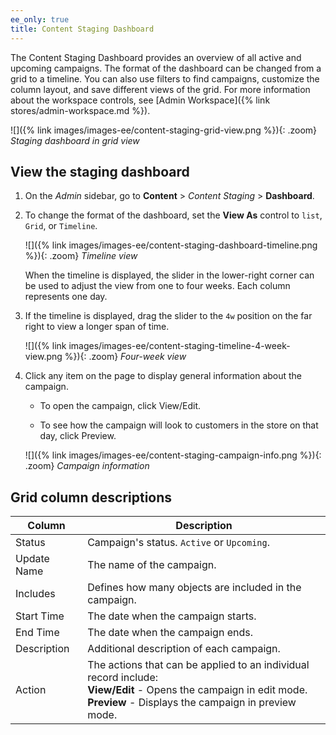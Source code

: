 ```yaml
---
ee_only: true
title: Content Staging Dashboard
---
```


The Content Staging Dashboard provides an overview of all active and upcoming campaigns. The format of the dashboard can be changed from a grid to a timeline. You can also use filters to find campaigns, customize the column layout, and save different views of the grid. For more information about the workspace controls, see [Admin Workspace]({% link stores/admin-workspace.md %}).

![]({% link images/images-ee/content-staging-grid-view.png %}){: .zoom}
_Staging dashboard in grid view_

## View the staging dashboard

1. On the _Admin_ sidebar, go to  **Content** > _Content Staging_ > **Dashboard**.

1. To change the format of the dashboard, set the **View As** control to `list`, `Grid`, or `Timeline`.

   ![]({% link images/images-ee/content-staging-dashboard-timeline.png %}){: .zoom}
   _Timeline view_

   When the timeline is displayed, the slider in the lower-right corner can be used to adjust the view from one to four weeks. Each column represents one day.

1. If the timeline is displayed, drag the slider to the `4w` position on the far right to view a longer span of time.

   ![]({% link images/images-ee/content-staging-timeline-4-week-view.png %}){: .zoom}
   _Four-week view_

1. Click any item on the page to display general information about the campaign.

   - To open the campaign, click <span class="btn">View/Edit</span>.

   - To see how the campaign will look to customers in the store on that day, click <span class="btn">Preview</span>.

   ![]({% link images/images-ee/content-staging-campaign-info.png %}){: .zoom}
   _Campaign information_

## Grid column descriptions

|Column|Description|
|--- |--- |
|Status|Campaign's status. `Active` or `Upcoming`.|
|Update Name|The name of the campaign.|
|Includes|Defines how many objects are included in the campaign.|
|Start Time|The date when the campaign starts.|
|End Time|The date when the campaign ends.|
|Description|Additional description of each campaign.|
|Action|The actions that can be applied to an individual record include:<br/>**View/Edit** - Opens the campaign in edit mode.<br/>**Preview** - Displays the campaign in preview mode.|
